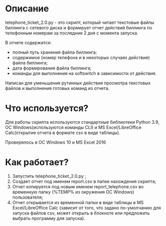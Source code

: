 # Описание

telephone_ticket_2.0.py - это скрипт, который читает текстовые файлы биллинга с сетевого диска и формирует отчет действий биллинга по телефонным номерам за последние 2 дня с момента запуска.

В отчете содержится:
* полный путь хранения файла биллинга;
* содержимое (номер телефона и в некоторых случаях действие) файла биллинга;
* дата формирования файла биллинга;
* команды для выполнения на softswitch в зависимости от действия.

Написан для уменьшения рутинных действия просмотра текстовых файлов и выполнения готовых команд из отчета.

# Что используется?

Для работы скрипта используются стандартные библиотеки Python 3.9, ОС Windows(используются команды CLI) и MS Excel/LibreOffice Calc(открытие отчета в формате csv в виде таблицы).

Проверялось в ОС Windows 10 и MS Excel 2016

# Как работает?

1) Запустить telephone_ticket_2.0.py ;
2) Создает отчет под именем report.csv в папке нахождения скрипта;
3) Отчет копируется под новым именем report_telephone.csv во временную папку (%TEMP% из окружения ОС Windows) пользователя;
4) Отчет открывается из временной папки в виде таблицы в MS Excel/LibreOffice Calc (зависит от того, что задано по-умолчанию для запуска файлов csv, может открыть в блокноте или предложить выбрать программу для запуска).

